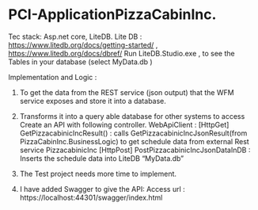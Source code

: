 # PCI-ApplicationPizzaCabinInc.
Tec stack: Asp.net core, LiteDB.
Lite DB : https://www.litedb.org/docs/getting-started/ , https://www.litedb.org/docs/dbref/
Run LiteDB.Studio.exe , to see the Tables in your database (select MyData.db )
 

Implementation and Logic :
1.	To get the data from the REST service (json output) that the WFM service exposes and store it into a database. 
2.	Transforms it into a query able database for other systems to access
Create an API with following controller.
 WebApiClient :
 [HttpGet]
 GetPizzacabinicIncResult() : calls GetPizzacabinicIncJsonResult(from PizzaCabinInc.BusinessLogic) to get schedule data from external Rest service PizzacabinicInc
[HttpPost]
PostPizzacabinicIncJsonDataInDB : Inserts the schedule data into LiteDB “MyData.db”

3.	The Test project needs more time to implement.

4.	I have added Swagger to give the API:
Access url : https://localhost:44301/swagger/index.html
 

